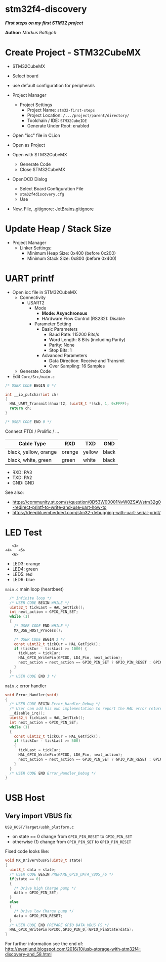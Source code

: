 stm32f4-discovery
==============

***First steps on my first STM32 project***

**Author:** *Markus Rathgeb*

# Create Project - STM32CubeMX

* STM32CubeMX
* Select board
* use default configuration for peripherals
* Project Manager
  * Project Settings
    * Project Name: `stm32-first-steps`
    * Project Location: `/.../project/parent/directory/`
    * Toolchain / IDE: `STM32CubeIDE`
    * Generate Under Root: enabled

* Open "ioc" file in CLion
* Open as Project
* Open with STM32CubeMX
  * Generate Code
  * Close STM32CubeMX
* OpenOCD Dialog
  * Select Board Configuration File
  * `stm32f4discovery.cfg`
  * Use
* New, File, .gitignore: [JetBrains.gitignore](https://github.com/github/gitignore/blob/main/Global/JetBrains.gitignore)

# Update Heap / Stack Size

* Project Manager
  * Linker Settings:
    * Minimum Heap Size: 0x400 (before 0x200)
    * Minimum Stack Size: 0x800 (before 0x400)

# UART printf

* Open ioc file in STM32CubeMX
  * Connectivity
    * USART2
      * Mode
        * **Mode: Asynchronous**
        * HArdware Flow Control (RS232): Disable
      * Parameter Setting
        * Basic Parameters
          * Baud Rate: 115200 Bits/s
          * Word Length: 8 Bits (including Parity)
          * Parity: None
          * Stop Bits: 1
        * Advanced Parameters
          * Data Direction: Receive and Transmit
          * Over Sampling: 16 Samples
  * Generate Code
* Edit `Core/Src/main.c`

```C
/* USER CODE BEGIN 0 */

int __io_putchar(int ch)
{
  HAL_UART_Transmit(&huart2, (uint8_t *)&ch, 1, 0xFFFF);
  return ch;
}

/* USER CODE END 0 */
```

Connect FTDI / Prolific / ...

| Cable Type | RXD | TXD | GND |
| --------------------- | ------ | ------ | ----- |
| black, yellow, orange | orange | yellow | black |
| black, white, green   | green  | white  | black |

* RXD: PA3
* TXD: PA2
* GND: GND

See also:
* https://community.st.com/s/question/0D53W00001NvW0ZSAV/stm32g0-redirect-printf-to-write-and-use-uart-how-to
* https://deepbluembedded.com/stm32-debugging-with-uart-serial-print/

# LED Test

```
   <3>
<4>   <5>
   <6>
```

* LED3: orange
* LED4: green
* LED5: red
* LED6: blue

`main.c` main loop (heartbeet)

```C
  /* Infinite loop */
  /* USER CODE BEGIN WHILE */
  uint32_t tickLast = HAL_GetTick();
  int next_action = GPIO_PIN_SET;
  while (1)
  {
    /* USER CODE END WHILE */
    MX_USB_HOST_Process();

    /* USER CODE BEGIN 3 */
    const uint32_t tickCur = HAL_GetTick();
    if (tickCur - tickLast >= 1000) {
      tickLast = tickCur;
      HAL_GPIO_WritePin(GPIOD, LD4_Pin, next_action);
      next_action = next_action == GPIO_PIN_SET ? GPIO_PIN_RESET : GPIO_PIN_SET;
    }
  }
  /* USER CODE END 3 */
```

`main.c` error handler

```C
void Error_Handler(void)
{
  /* USER CODE BEGIN Error_Handler_Debug */
  /* User can add his own implementation to report the HAL error return state */
  __disable_irq();
  uint32_t tickLast = HAL_GetTick();
  int next_action = GPIO_PIN_SET;
  while (1)
  {
    const uint32_t tickCur = HAL_GetTick();
    if (tickCur - tickLast >= 500)
    {
      tickLast = tickCur;
      HAL_GPIO_WritePin(GPIOD, LD6_Pin, next_action);
      next_action = next_action == GPIO_PIN_SET ? GPIO_PIN_RESET : GPIO_PIN_SET;
    }
  }
  /* USER CODE END Error_Handler_Debug */
}
```

# USB Host

## Very import VBUS fix

`USB_HOST/Target/usbh_platform.c`

* on state == 0 change from `GPIO_PIN_RESET` to `GPIO_PIN_SET`
* otherwise (1) change from `GPIO_PIN_SET` to `GPIO_PIN_RESET`

Fixed code looks like:

```C
void MX_DriverVbusFS(uint8_t state)
{
  uint8_t data = state;
  /* USER CODE BEGIN PREPARE_GPIO_DATA_VBUS_FS */
  if(state == 0)
  {
    /* Drive high Charge pump */
    data = GPIO_PIN_SET;
  }
  else
  {
    /* Drive low Charge pump */
    data = GPIO_PIN_RESET;
  }
  /* USER CODE END PREPARE_GPIO_DATA_VBUS_FS */
  HAL_GPIO_WritePin(GPIOC,GPIO_PIN_0,(GPIO_PinState)data);
}
```

For further information see the end of: http://evenlund.blogspot.com/2016/10/usb-storage-with-stm32f4-discovery-and_58.html
